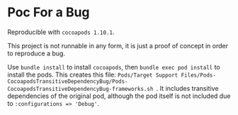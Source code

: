 # Poc For a Bug

Reproducible with `cocoapods 1.10.1`.

This project is not runnable in any form, it is just a proof of concept in order to reproduce a bug.

Use `bundle install` to install `cocoapods`, then `bundle exec pod install` to install the pods.
This creates this file: `Pods/Target Support Files/Pods-CocoapodsTransitiveDependencyBug/Pods-CocoapodsTransitiveDependencyBug-frameworks.sh `. It includes transitive dependencies of the original pod, although the pod itself is not included due to `:configurations => 'Debug'`.

